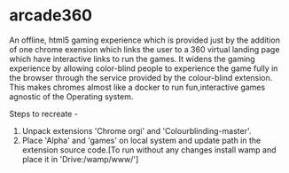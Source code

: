 # arcade360
An offline, html5 gaming experience which is provided just by the addition of one chrome exension which links the user to a 360 virtual landing page which have interactive links to run the games. It widens the gaming experience by allowing color-blind people to experience the game fully in the browser through the service provided by the colour-blind extension. This makes chromes almost like a docker to run fun,interactive games agnostic of the Operating system.

Steps to recreate - 

1) Unpack extensions 'Chrome orgi' and 'Colourblinding-master'.
2) Place 'Alpha' and 'games' on local system and update path in the extension source code.[To run without any changes install wamp and place it in 'Drive:/wamp/www/']
